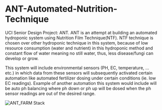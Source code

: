 # ANT-Automated-Nutrition-Technique
UCI Senior Design Project: ANT. ANT is an attempt at building an automated hydroponic system using Nutrition Film Technique(NTF). NTF technique is chosen over other hydroponic technique in this system, because of low resource consumption (water and nutrient) in this hydroponic method and constant flow of water meaning no still water, thus, less disease/fungi can develop or grow.  

This system will include environmental sensors (PH, EC, temperature, … etc.) in which data from these sensors will subsequently activated certain automation like automated fertilizer dosing under certain conditions (ie. low EC readings). Example of another automation this system would include will be auto ph balancing where ph down or ph up will be dosed when the ph sensor readings are out of the desired range.

![ANT_FARM Stack](https://user-images.githubusercontent.com/81543048/158913606-9f3dc8c1-3369-4925-8cf2-6f89fc34f374.svg)
